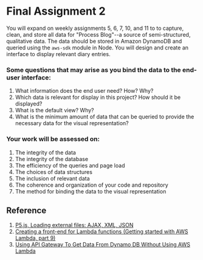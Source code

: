 # Final Assignment 2

You will expand on weekly assignments 5, 6, 7, 10, and 11 to to capture, clean, and store all data for "Process Blog"--a source of semi-structured, qualitative data. The data should be stored in Amazon DynamoDB and queried using the `aws-sdk` module in Node. You will design and create an interface to display relevant diary entries. 

### Some questions that may arise as you bind the data to the end-user interface:

1. What information does the end user need? How? Why?  
2. Which data is relevant for display in this project? How should it be displayed?  
3. What is the default view? Why?  
4. What is the minimum amount of data that can be queried to provide the necessary data for the visual representation?  

### Your work will be assessed on:

1. The integrity of the data  
2. The integrity of the database  
3. The efficiency of the queries and page load  
4. The choices of data structures  
5. The inclusion of relevant data  
6. The coherence and organization of your code and repository  
7. The method for binding the data to the visual representation  

## Reference
1. [P5.js, Loading external files: AJAX, XML, JSON](https://github.com/processing/p5.js/wiki/Loading-external-files:-AJAX,-XML,-JSON)
2. [Creating a front-end for Lambda functions (Getting started with AWS Lambda, part 9)](https://www.youtube.com/watch?v=mfAT38B_uhw&feature=youtu.be&t=8m3s)
3. [Using API Gateway To Get Data From Dynamo DB Without Using AWS Lambda](https://medium.com/@likhita507/using-api-gateway-to-get-data-from-dynamo-db-using-without-using-aws-lambda-e51434a4f5a0)


